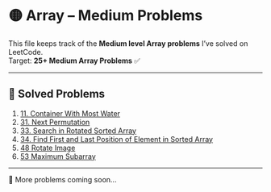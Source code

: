 # 🟡 Array – Medium Problems

This file keeps track of the **Medium level Array problems** I’ve solved on LeetCode.  
Target: **25+ Medium Array Problems** ✅

---

## 📌 Solved Problems

1. [11. Container With Most Water](https://leetcode.com/problems/container-with-most-water)
2. [31. Next Permutation](https://leetcode.com/problems/next-permutation)
3. [33. Search in Rotated Sorted Array](https://leetcode.com/problems/search-in-rotated-sorted-array)
4. [34. Find First and Last Position of Element in Sorted Array](https://leetcode.com/problems/find-first-and-last-position-of-element-in-sorted-array)
5. [48 Rotate Image](https://leetcode.com/problems/rotate-image)
6. [53 Maximum Subarray](https://leetcode.com/problems/maximum-subarray)

---

🚀 More problems coming soon...
